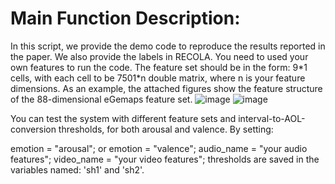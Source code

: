 # Main Function Description:
In this script, we provide the demo code to reproduce the results reported in the paper. We also provide the labels in RECOLA. 
You need to used your own features to run the code. The feature set should be in the form: 9\*1 cells, with each cell to be 7501\*n double matrix, where n is your feature dimensions.
As an example, the attached figures show the feature structure of the 88-dimensional eGemaps feature set.
![image](https://user-images.githubusercontent.com/92004108/141737543-d5bbc5cf-5a7b-4aff-8df5-9dc09c8f6197.png)
![image](https://user-images.githubusercontent.com/92004108/141737656-bdaecd74-adc2-41ad-ad46-1026d5a839b9.png)


You can test the system with different feature sets and interval-to-AOL-conversion thresholds, for both arousal and valence.
By setting:

emotion = "arousal"; or emotion = "valence";
audio_name = "your audio features";
video_name = "your video features";
thresholds are saved in the variables named: 'sh1' and 'sh2'.

